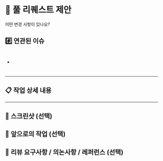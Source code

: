# 🚀 풀 리퀘스트 제안

어떤 변경 사항이 있나요?

## #️⃣ 연관된 이슈

- #

---
## 📋 작업 상세 내용


---

## 📸 스크린샷 (선택)

<!--UI/스타일 변경이 있다면, 전/후 비교 스크린샷 또는 데모 GIF 첨부-->


## 📌 앞으로의 작업 (선택)

<!--이 PR 이후로 진행해야 할 작업, 남은 TODO 등을 적어주세요.-->


## 💬 리뷰 요구사항 / 의논사항 / 레퍼런스 (선택)

<!--추가적으로 의논사항, 레퍼런스 링크 , 리뷰어가 특별히 봐주었으면 하는 부분이 있다면 작성해주세요-->

